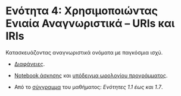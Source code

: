 # Ενότητα 4: Χρησιμοποιώντας Ενιαία Αναγνωριστικά – URIs και IRIs

Κατασκευάζοντας αναγνωριστικά ονόματα με παγκόσμια ισχύ.

* [Διαφάνειες](https://github.com/mixstef/pms-swp-2016/blob/master/unit4/unit4.pdf).

* [Notebook άσκησης](https://github.com/mixstef/pms-swp-2016/blob/master/unit4/schedule2.ipynb) και [υπόδειγμα ωρολογίου προγράμματος](https://github.com/mixstef/pms-swp-2016/blob/master/unit4/schedule-eav.csv).

* Από το [σύγγραμμα](http://hdl.handle.net/11419/1338) του μαθήματος: *Ενότητες 1.1 έως και 1.7*.
